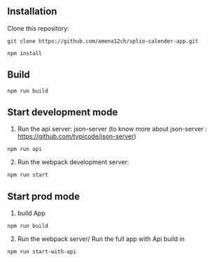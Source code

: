 ## Installation

Clone this repository:
```
git clone https://github.com/amena12ch/splio-calender-app.git

npm install
```

## Build
```
npm run build
```
## Start development mode

1. Run the api server: json-server
  (to know more about json-server : https://github.com/typicode/json-server)

```
npm run api
```
2. Run the webpack development server:

```
npm run start
```
## Start prod mode

1. build App

```
npm run build
```
2. Run the webpack server/ Run the full app with Api build in

```
npm run start-with-api
```
